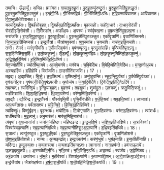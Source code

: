 

  
तम्व॒भि। ऊँ॒इत्यूँ॑। अ॒भिप्र। प्रगा॑यत। गा॒य॒त॒पु॒रु॒हू॒तं। पु॒रु॒हू॒तम्पु॑रुष्टु॒तं। पु॒रु॒हू॒तमिति॑पु॒रु॒ऽहू॒तं। पु॒रु॒स्तु॒तमिति॑पु॒रु॒ऽस्तु॒तं।। इन्द्रं॑गी॒र्भिः। गी॒र्भिस्त॑वि॒षं। गी॒र्भिरिति॑गीः॒ऽभिः। त॒वि॒षम्मावि॑वासत। आवि॑वासत। वि॒वा॒स॒तेति॑विवासत।।  
यस्य॑द्वि॒बर्ह॑सः। द्वि॒बर्ह॑सोबृ॒हत्। द्वि॒बर्ह॑स॒इति॑द्वि॒ऽबर्ह॑सः। बृ॒हत्सहो॑। सहो॑दा॒धार॑। दा॒धार॒रोद॑सी। रोद॑सी॒इति॒रोद॑सी।। गि॒रीँरज्रा॑न्। अज्राँ॑अ॒पः। अ॒पस्वः॑। स्व॑र्वृषत्व॒ना। वृ॒ष॒त्वने॒ति॑वृ॒ष॒ऽत्व॒ना।।  
सरा॑जसि। रा॒ज॒सि॒पु॒रु॒ष्टु॒त॒। पु॒रु॒ष्टु॒तँ॒एकः॑। पु॒रु॒स्तु॒तेति॑पुरुऽस्तुत। एको॑वृ॒त्राणि॑। वृ॒त्राणि॑जिघ्नसे। जि॒घ्न॒स॒इति॑जिघ्नसे।। इन्द्र॒जैत्रा॑। जैत्रा॑श्रव॒स्या॑। श्र॒व॒स्या॑च। च॒यन्त॑वे। यन्त॑व॒इति॒यन्त॑वे।।  
तन्ते॑। ते॒मदं॑। मदं॑गृणीमसि। गृ॒णी॒म॒सि॒वृष॑णं। वृष॑णम्पृ॒त्सु। पृ॒त्सुसा॑स॒हिं। पृ॒त्स्विति॑पृ॒त्ऽसु। स॒स॒हिमिति॑स॒स॒हिं।। उ॒लो॒ककृ॒त्नुं। ऊँ॒इत्यूँ॑। लो॒क॒कृ॒त्नुम॑द्रिवः। लो॒क॒कृ॒त्नुमिति॑लो॒क॒ऽकृ॒त्नुं। अ॒द्रि॒वो॒ह॒रि॒श्रियं॑। ह॒रि॒श्रिय॒मिति॑ह॒रि॒ऽश्रियं॑।।  
येन॒ज्योतीं॑षि। ज्योतीं॑ष्या॒यवे॑। आ॒यवे॒मन॑वे। मन॑वेच। च॒वि॒वेदि॑थ। वि॒वेदि॒थेति॑वि॒वेदि॑थ।। म॒न्दा॒नोअ॒स्य। अ॒स्यब॒र्हिषः॑। ब॒र्हिषो॒वि। विरा॑जसि। रा॒ज॒सीति॑राजसि।। 17 ।।  
तद॒द्य। अ॒द्याचि॑त्। चि॒त्ते॒। त॒उ॒क्थिनः॑। उ॒क्थिनो॒नु॑। अनु॑ष्टुवन्ति। स्तु॒व॒न्ति॒पू॒र्वथा॑। पू॒र्वथेति॑पू॒र्वऽथा॑।। वृष॑पत्नीर॒पः। वृष॑पत्नी॒रिति॒वृष॑ऽपत्नीः। अ॒पोज॑य। ज॒या॒दि॒वेदि॑वे। दि॒वेदि॑व॒इति॑दि॒वेऽदि॑वे।।  
तव॒त्यत्। त्यदि॑न्द्रि॒यं। इ॒न्द्रि॒यम्बृ॒हत्। बृ॒हत्तव॑। तव॒शुष्मं॑। शुष्म॑मु॒त। उ॒तक्रतुं॑। क्रतु॒मिति॒क्रतुं॑।। वज्रं॑शिशाति। शि॒शा॒ति॒धि॒षणा॑। धि॒षणा॒वरे॑ण्यं। वरे॑ण्य॒मिति॒वरे॑ण्यं।।  
तव॒द्यौः। द्यौरि॑न्द्र। इ॒न्द्र॒पौंस्यं॑। पौंस्यं॑पृथि॒वी। पृ॒थि॒वीव॑र्धति। व॒र्ध॒ति॒श्रवः॑। श्रव॒इति॒श्रवः॑।। त्वामापः॑। आपः॒पर्व॑तासः। पर्व॑तासश्च। च॒हि॒न्वि॒रे॒। हि॒न्वि॒र॒इति॑हिन्विरे।।  
त्वांविष्णुः॑। विष्णु॑र्बृ॒हन्। बृ॒हन्क्षयः॑। क्षयो॑मि॒त्रः। मि॒त्रोगृ॑णाति। गृ॒णा॒ति॒वरु॑णः। वरु॑ण॒इति॒वरु॑णः।। त्वांशर्धः॑। शर्धो॑मदति। म॒द॒त्यनु॑। अनु॒मारु॑तं। मारु॑त॒मिति॒मारु॑तं।।  
त्वंवृषा॑। वृषा॒जाना॑नां। जना॑नां॒मंहि॑ष्ठः। मंहि॑ष्ठइन्द्र। इ॒न्द्र॒ज॒ज्ञि॒षे॒। ज॒ज्ञि॒ष॒इति॑जज्ञिषे।। स॒त्राविश्वा॑। विश्वा॑स्वप॒त्यानि॑। स्व॒प॒त्यानि॑दधिषे। स्व॒प॒त्यानीति॑सु॒ऽअ॒प॒त्यानि॑। द॒धि॒षइति॑दधिषे।। 18।।  
स॒त्रात्वं। त्वम्पु॑रुष्टुत। पु॒रु॒ष्टु॒तँ॒एकः॑। पु॒रु॒ष्टु॒तेति॑पुरुऽस्तुत। एको॑वृ॒त्राणि॑। वृ॒त्राणि॑तोशसे। तो॒श॒स॒इति॑तोशसे।। नान्यः। अ॒न्यइन्द्रा॑त्। इन्द्रा॒त्कर॑णं। कर॑णं॒भूयः॑। भूय॑इन्वति। इ॒न्व॒तीती॑न्वति।।  
यदि॑न्द्र। इ॒न्द्र॒म॒न्म॒शः। म॒न्म॒शस्त्वा॑। म॒न्म॒शइति॑म॒न्म॒ऽशः। त्वा॒नाना॑। नाना॒हव॑न्ते। हव॑न्तऊ॒तये॑। ऊ॒तय॒इत्यू॒तये॑।। अ॒स्माके॑भि॒र्नृभिः॑। नृभि॒रत्र॑। नृभि॒रिति॒नृऽभिः॑। अत्रा॒स्वः॑। स्व॑र्जय। ज॒ये॒ति॑जय।।  
अरं॒क्षया॑य। क्षया॑यनः। नो॒म॒हे। म॒हेविश्वा॑। विश्वा॑रू॒पाणि॑। रू॒पाण्या॑वि॒शन्। आ॒वि॒शन्नित्या॒ऽवि॒शन्।। इन्द्रं॒जैत्रा॑य। जैत्रा॑यहर्षया। ह॒र्ष॒या॒श॒ची॒पतिं॑। श॒ची॒पति॒मिति॒श॒ची॒कपतिं॑।। 19 ।।  
